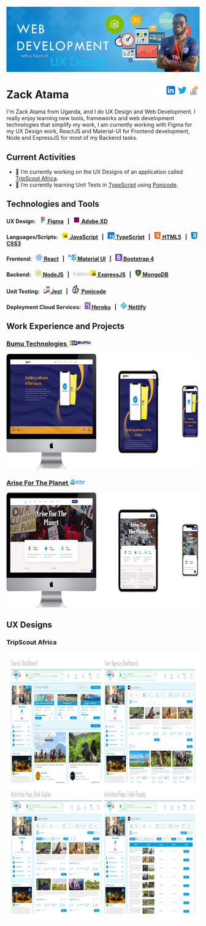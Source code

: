 ![Wed Development & UX Design](https://github.com/ZackAtama/zackatama/blob/main/assets/images/header-banner.jpg)

[<img src='https://github.com/ZackAtama/zackatama/blob/main/assets/images/stackoverflow.png' alt='stackoverflow' height='30' align="right">](https://stackoverflow.com/users/https://stackoverflow.com/users/9900080/zack-atama) [<img src='https://github.com/ZackAtama/zackatama/blob/main/assets/images/twitter.png' alt='twitter' height='30' align="right">](https://twitter.com/https://twitter.com/ZackAtama) [<img src='https://github.com/ZackAtama/zackatama/blob/main/assets/images/linkedin.png' alt='linkedin' height='30' align="right">](https://www.linkedin.com/in/https://www.linkedin.com/in/zack-atama-901326a5//) [<img src='https://github.com/ZackAtama/zackatama/blob/main/assets/images/github.png' alt='github' height='30' align="right">](https://github.com/https://github.com/ZackAtama) 
----
# Zack Atama
I'm Zack Atama from Uganda, and I do UX Design and Web Development. I really enjoy learning new tools, frameworks and web development technologies that simplify my work, I am currently working with Figma for my UX Design work, ReactJS and Material-UI for Frontend development, Node and ExpressJS for most of my Backend tasks.

## Current Activities
- 🔭 I’m currently working on the UX Designs of an application called [TripScout Africa](https://www.figma.com/file/AlYaIobiK1hv4tkBeqdzAf/TripScout-Mockups?node-id=0%3A1). 
- 🌱 I’m currently learning Unit Tests in [TypeScript](https://www.typescriptlang.org/) using [Ponicode](https://www.ponicode.com/).

## Technologies and Tools
#### UX Design: &nbsp; [<img src='https://github.com/ZackAtama/zackatama/blob/main/assets/images/figma.gif' alt='Figma' height='18'> Figma](https://www.figma.com/developers) &nbsp; | &nbsp; [<img src='https://github.com/ZackAtama/zackatama/blob/main/assets/images/adobe-xd.gif' alt='Adobe XD' height='18'> Adobe XD](https://www.adobe.com/products/xd.html)

#### Languages/Scripts: &nbsp; [<img src='https://github.com/ZackAtama/zackatama/blob/main/assets/images/javascript.gif' alt='JavaScript' height='18'> JavaScript](https://www.javascript.com/) &nbsp; | &nbsp; [<img src='https://github.com/ZackAtama/zackatama/blob/main/assets/images/typescript.png' alt='TypeScript' height='18'> TypeScript](https://www.typescriptlang.org/) &nbsp; | &nbsp; [<img src='https://github.com/ZackAtama/zackatama/blob/main/assets/images/html5.png' alt='HTML5' height='18'> HTML5](https://html.com/html5/) &nbsp; | &nbsp; [<img src='https://github.com/ZackAtama/zackatama/blob/main/assets/images/css3.png' alt='CSS3' height='18'> CSS3](https://devdocs.io/css/)

#### Frontend: &nbsp; [<img src='https://github.com/ZackAtama/zackatama/blob/main/assets/images/react.gif' alt='React' height='18'> React](https://reactjs.org/docs/getting-started.html) &nbsp; | &nbsp; [<img src='https://github.com/ZackAtama/zackatama/blob/main/assets/images/material-ui.png' alt='Material UI' height='18'> Material UI](https://mui.com/) &nbsp; | &nbsp; [<img src='https://github.com/ZackAtama/zackatama/blob/main/assets/images/bootstrap.png' alt='Bootstrap 4' height='18'> Bootstrap 4](https://getbootstrap.com/docs/4.0/getting-started/introduction/)

#### Backend: &nbsp; [<img src='https://github.com/ZackAtama/zackatama/blob/main/assets/images/node.png' alt='NodeJS' height='18'> NodeJS](https://nodejs.org/en/docs/) &nbsp; | &nbsp; [<img src='https://github.com/ZackAtama/zackatama/blob/main/assets/images/express.png' alt='ExpressJS' height='18'> ExpressJS](https://expressjs.com/) &nbsp; | &nbsp; [<img src='https://github.com/ZackAtama/zackatama/blob/main/assets/images/mongodb.png' alt='MongoDB' height='18'> MongoDB](https://docs.mongodb.com/)

#### Unit Testing: &nbsp; [<img src='https://github.com/ZackAtama/zackatama/blob/main/assets/images/jest.png' alt='Jest' height='18'> Jest](https://jestjs.io/docs/getting-started) &nbsp; | &nbsp; [<img src='https://github.com/ZackAtama/zackatama/blob/main/assets/images/ponicode.png' alt='Ponicode' height='22'> Ponicode](https://www.ponicode.com/)

#### Deployment Cloud Services: &nbsp; [<img src='https://github.com/ZackAtama/zackatama/blob/main/assets/images/heroku.png' alt='Heroku' height='18'> Heroku](https://devcenter.heroku.com/) &nbsp; | &nbsp; [<img src='https://github.com/ZackAtama/zackatama/blob/main/assets/images/netlify.png' alt='Netlify' height='18'> Netlify](https://docs.netlify.com/)

## Work Experience and Projects
### [Bumu Technologies <img src='https://github.com/ZackAtama/zackatama/blob/main/assets/images/bumu.jpg' alt='Bumu Technologies' height='16'>](https://bumutechnologies.com/)
[<img src='https://github.com/ZackAtama/zackatama/blob/main/assets/images/bumu-tech.png' alt='Bumu Technologies' height='300'>](https://bumutechnologies.com/)
<!-- I was responsible for designing and building the website of technology based company called [Bumu Technologies](https://bumutechnologies.com/). -->

### [Arise For The Planet <img src='https://github.com/ZackAtama/zackatama/blob/main/assets/images/aftp.jpg' alt='Arise For The Planet' height='16'>](http://arisefortheplanet.org/)
[<img src='https://github.com/ZackAtama/zackatama/blob/main/assets/images/arisefortheplanet.png' alt='Arise For The Planet' height='300'>](http://arisefortheplanet.org/)
<!-- I was responsible for designing and building the website of climatic change based organization called [Arise For The Planet](http://arisefortheplanet.org/). -->

## UX Designs
### TripScout Africa
<img src='https://github.com/ZackAtama/zackatama/blob/main/assets/images/tripscout3.jpg' alt='UX Design Layouts' height='700'>

